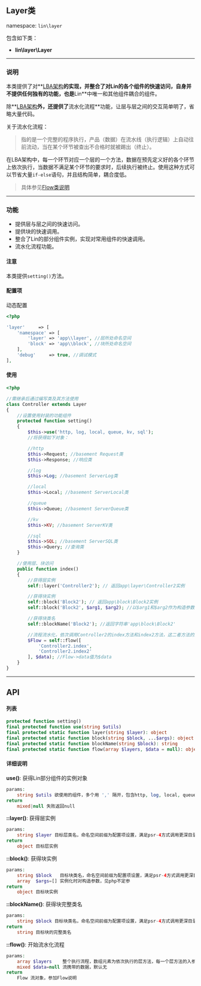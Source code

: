 Layer类
----
namespace: `lin\layer`

包含如下类：

* **lin\layer\Layer**

---

### 说明
本类提供了对**[LBA架构](../../framework/LBA.md)**的实现，并整合了对Lin的各个组件的快速访问，自身并不提供任何独有的功能，也是**Lin**中唯一和其他组件耦合的组件。

除**[LBA架构](../../framework/LBA.md)**外，还提供了**流水化流程**功能，让层与层之间的交互简单明了，省略大量代码。


关于流水化流程：

> 指的是一个完整的程序执行，产品（数据）在流水线（执行逻辑）上自动往前流动，当在某个环节被查出不合格时就被踢出（终止）。
>
在LBA架构中，每一个环节对应一个层的一个方法，数据在预先定义好的各个环节上依次执行，当数据不满足某个环节的要求时，后续执行被终止。使用这种方式可以节省大量`if-else`语句，并且结构简单，耦合度低。

> 具体参见[Flow类说明](Flow.md)

---

### 功能

* 提供层与层之间的快速访问。
* 提供块的快速调用。
* 整合了Lin的部分组件实例，实现对常用组件的快速调用。
* 流水化流程功能。


#### 注意

本类提供`setting()`方法。


#### 配置项

动态配置

~~~php
<?php

'layer'     => [
    'namespace' => [
        'layer' => 'app\\layer', //层所处命名空间
        'block' => 'app\\block', //块所处命名空间
    ],
    'debug'     => true, //调试模式
],
~~~

#### 使用

~~~php
<?php

//需继承后通过编写类及其方法使用
class Controller extends Layer
{
    //设置使用封装的功能组件
    protected function setting()
    {
        $this->use('http, log, local, queue, kv, sql');
        //将获得如下对象：

        //http
        $this->Request; //basement Request类
        $this->Response; //响应类

        //log
        $this->Log; //basement ServerLog类

        //local
        $this->Local; //basement ServerLocal类

        //queue
        $this->Queue; //basement ServerQueue类

        //kv
        $this->KV; //basement ServerKV类

        //sql
        $this->SQL; //basement ServerSQL类
        $this->Query; //查询类
    }

    //使用层、块访问
    public function index()
    {
        //获得层实例
        self::layer('Controller2'); // 返回app\layer\Controller2实例

        //获得块实例
        self::block('Block2'); // 返回app\block\Block2实例
        self::block('Block2', $arg1, $arg2); //以$arg1和$arg2作为构造参数实例化app\block\Block2

        //获得块类名
        self::blockName('Block2'); //返回字符串'app\block\Block2'

        //流程流水化，依次调用Controller2的index方法和index2方法，这二者方法的入参皆为Flow实例
        $Flow = self::flow([
            'Controller2.index',
            'Controller2.index2'
        ], $data); //Flow->data值为$data
    }
}
~~~


---


## API

#### 列表
~~~php
protected function setting()
final protected function use(string $utils)
final protected static function layer(string $layer): object
final protected static function block(string $block, ...$args): object
final protected static function blockName(string $block): string
final protected static function flow(array $layers, $data = null): object
~~~

#### 详细说明

**use()**: 获得Lin部分组件的实例对象
```php
params:
    string $utils 欲使用的组件，多个用 ',' 隔开，包含http, log, local, queue, kv, sql六类。使用所有用 '*' 表示。
return
    mixed|null 失败返回null
```

**::layer()**: 获得层实例
```php
params:
    string $layer 目标层类名，命名空间前缀为配置项设置，满足psr-4方式调用更深目录的类
return
    object 目标层实例
```

**::block()**: 获得块实例
```php
params:
    string $block   目标块类名，命名空间前缀为配置项设置，满足psr-4方式调用更深目录的类
    array  $args=[] 实例化时对构造参数，见php不定参
return
    object 目标块实例
```

**::blockName()**: 获得块完整类名
```php
params:
    string $block 目标块类名，命名空间前缀为配置项设置，满足psr-4方式调用更深目录的类
return
    string 目标块的完整类名
```

**::flow()**: 开始流水化流程
```php
params:
    array $layers    整个执行流程，数组元素为依次执行的层方法，每一个层方法的入参都为Flow对象，满足psr-4方式调用更深目录的类，格式形如 'class(类名).method(方法名)'
    mixed $data=null 流携带的数据，默认无
return
    Flow 流对象，参加Flow说明
```
